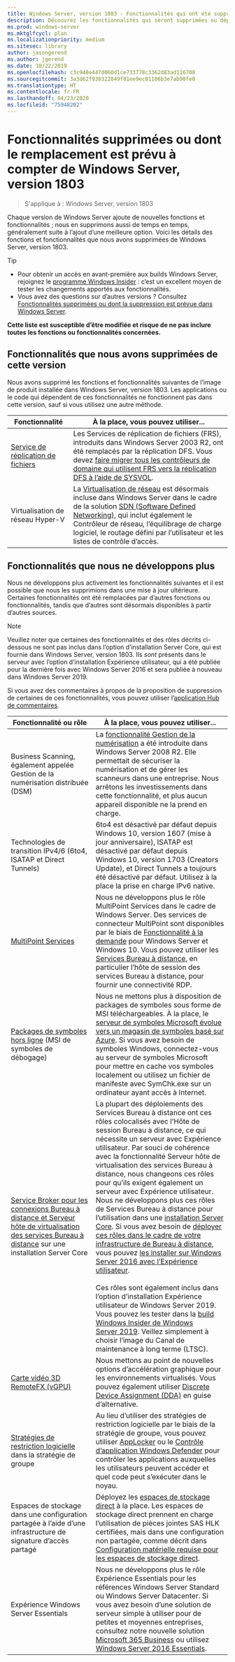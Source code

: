 ```yaml
---
title: Windows Server, version 1803 - Fonctionnalités qui ont été supprimées
description: Découvrez les fonctionnalités qui seront supprimées ou dépréciées dans Windows Server, version 1803 ou une version ultérieure
ms.prod: windows-server
ms.mktglfcycl: plan
ms.localizationpriority: medium
ms.sitesec: library
author: jasongerend
ms.author: jgerend
ms.date: 10/22/2019
ms.openlocfilehash: c3c948e447d060d1ce733778c3362d83ad116708
ms.sourcegitcommit: 3a3d62f938322849f81ee9ec01186b3e7ab90fe0
ms.translationtype: HT
ms.contentlocale: fr-FR
ms.lasthandoff: 04/23/2020
ms.locfileid: "75948202"
---
```

# <a name="features-removed-or-planned-for-replacement-starting-with-windows-server-version-1803"></a>Fonctionnalités supprimées ou dont le remplacement est prévu à compter de Windows Server, version 1803

> S'applique à : Windows Server, version 1803

Chaque version de Windows Server ajoute de nouvelles fonctions et fonctionnalités ; nous en supprimons aussi de temps en temps, généralement suite à l’ajout d’une meilleure option. Voici les détails des fonctions et fonctionnalités que nous avons supprimées de Windows Server, version 1803.   

> [!TIP]
> - Pour obtenir un accès en avant-première aux builds Windows Server, rejoignez le [programme Windows Insider](https://insider.windows.com) : c’est un excellent moyen de tester les changements apportés aux fonctionnalités.
> - Vous avez des questions sur d’autres versions ? Consultez [Fonctionnalités supprimées ou dont la suppression est prévue dans Windows Server](../get-started-19/removed-features.md).

**Cette liste est susceptible d’être modifiée et risque de ne pas inclure toutes les fonctions ou fonctionnalités concernées.** 

## <a name="features-we-removed-in-this-release"></a>Fonctionnalités que nous avons supprimées de cette version

Nous avons supprimé les fonctions et fonctionnalités suivantes de l’image de produit installée dans Windows Server, version 1803. Les applications ou le code qui dépendent de ces fonctionnalités ne fonctionnent pas dans cette version, sauf si vous utilisez une autre méthode.   

| Fonctionnalité    | À la place, vous pouvez utiliser... |
| ----------- | -------------------- |
| [Service de réplication de fichiers](https://support.microsoft.com/help/4025991/windows-server-version-1709-no-longer-supports-frs)|Les Services de réplication de fichiers (FRS), introduits dans Windows Server 2003 R2, ont été remplacés par la réplication DFS. Vous devez [faire migrer tous les contrôleurs de domaine qui utilisent FRS vers la réplication DFS à l’aide de SYSVOL](https://blogs.technet.microsoft.com/filecab/2014/06/25/streamlined-migration-of-frs-to-dfsr-sysvol/). |
| Virtualisation de réseau Hyper-V|La [Virtualisation de réseau](../networking/sdn/technologies/hyper-v-network-virtualization/whats-new-hyperv-network-virtualization-windows-server.md) est désormais incluse dans Windows Server dans le cadre de la solution [SDN (Software Defined Networking)](../networking/sdn/software-defined-networking.md), qui inclut également le Contrôleur de réseau, l’équilibrage de charge logiciel, le routage défini par l’utilisateur et les listes de contrôle d’accès. |

## <a name="features-were-no-longer-developing"></a>Fonctionnalités que nous ne développons plus

Nous ne développons plus activement les fonctionnalités suivantes et il est possible que nous les supprimions dans une mise à jour ultérieure. Certaines fonctionnalités ont été remplacées par d’autres fonctions ou fonctionnalités, tandis que d’autres sont désormais disponibles à partir d’autres sources. 

>[!NOTE]
> Veuillez noter que certaines des fonctionnalités et des rôles décrits ci-dessous ne sont pas inclus dans l’option d’installation Server Core, qui est fournie dans Windows Server, version 1803. Ils *sont* présents dans le serveur avec l’option d’installation Expérience utilisateur, qui a été publiée pour la dernière fois avec Windows Server 2016 et sera publiée à nouveau dans Windows Server 2019.

Si vous avez des commentaires à propos de la proposition de suppression de certaines de ces fonctionnalités, vous pouvez utiliser l’[application Hub de commentaires](https://support.microsoft.com/help/4021566/windows-10-send-feedback-to-microsoft-with-feedback-hub-app). 

| Fonctionnalité ou rôle    | À la place, vous pouvez utiliser... |
| ----------- | --------------------- |
| Business Scanning, également appelée Gestion de la numérisation distribuée (DSM)|La [fonctionnalité Gestion de la numérisation](https://docs.microsoft.com/previous-versions/windows/it-pro/windows-server-2008-R2-and-2008/dd759124\(v%3dws.11\)) a été introduite dans Windows Server 2008 R2. Elle permettait de sécuriser la numérisation et de gérer les scanneurs dans une entreprise. Nous arrêtons les investissements dans cette fonctionnalité, et plus aucun appareil disponible ne la prend en charge. |
| Technologies de transition IPv4/6 (6to4, ISATAP et Direct Tunnels)|6to4 est désactivé par défaut depuis Windows 10, version 1607 (mise à jour anniversaire), ISATAP est désactivé par défaut depuis Windows 10, version 1703 (Creators Update), et Direct Tunnels a toujours été désactivé par défaut. Utilisez à la place la prise en charge IPv6 native. |
| [MultiPoint Services](../remote/multipoint-services/multipoint-services.md)|Nous ne développons plus le rôle MultiPoint Services dans le cadre de Windows Server. Des services de connecteur MultiPoint sont disponibles par le biais de [Fonctionnalité à la demande](https://docs.microsoft.com/windows-hardware/manufacture/desktop/features-on-demand-v2--capabilities) pour Windows Server et Windows 10. Vous pouvez utiliser les [Services Bureau à distance](../remote/remote-desktop-services/welcome-to-rds.md), en particulier l’hôte de session des services Bureau à distance, pour fournir une connectivité RDP. |
| [Packages de symboles hors ligne](https://docs.microsoft.com/windows-hardware/drivers/debugger/debugger-download-symbols) (MSI de symboles de débogage)|Nous ne mettons plus à disposition de packages de symboles sous forme de MSI téléchargeables. À la place, le [serveur de symboles Microsoft évolue vers un magasin de symboles basé sur Azure](https://blogs.msdn.microsoft.com/windbg/2017/10/18/update-on-microsofts-symbol-server/). Si vous avez besoin de symboles Windows, connectez-vous au serveur de symboles Microsoft pour mettre en cache vos symboles localement ou utilisez un fichier de manifeste avec SymChk.exe sur un ordinateur ayant accès à Internet. |
| [Service Broker pour les connexions Bureau à distance et Serveur hôte de virtualisation des services Bureau à distance](../remote/remote-desktop-services/desktop-hosting-service.md) sur une installation Server Core|La plupart des déploiements des Services Bureau à distance ont ces rôles colocalisés avec l’Hôte de session Bureau à distance, ce qui nécessite un serveur avec Expérience utilisateur. Par souci de cohérence avec la fonctionnalité Serveur hôte de virtualisation des services Bureau à distance, nous changeons ces rôles pour qu’ils exigent également un serveur avec Expérience utilisateur. Nous ne développons plus ces rôles de Services Bureau à distance pour l’utilisation dans une [installation Server Core](../administration/server-core/what-is-server-core.md). Si vous avez besoin de [déployer ces rôles dans le cadre de votre infrastructure de Bureau à distance](../remote/remote-desktop-services/rds-deploy-infrastructure.md), vous pouvez [les installer sur Windows Server 2016 avec l’Expérience utilisateur](getting-started-with-server-with-desktop-experience.md). <br/><br/>Ces rôles sont également inclus dans l’option d’installation Expérience utilisateur de Windows Server 2019. Vous pouvez les tester dans la [build Windows Insider de Windows Server 2019](https://docs.microsoft.com/windows-insider/at-work/). Veillez simplement à choisir l’image du Canal de maintenance à long terme (LTSC). |
| [Carte vidéo 3D RemoteFX (vGPU)](../remote/remote-desktop-services/rds-remotefx-vgpu.md)|Nous mettons au point de nouvelles options d’accélération graphique pour les environnements virtualisés. Vous pouvez également utiliser [Discrete Device Assignment (DDA)](../virtualization/hyper-v/plan/plan-for-deploying-devices-using-discrete-device-assignment.md) en guise d’alternative. |
| [Stratégies de restriction logicielle](../identity/software-restriction-policies/software-restriction-policies.md) dans la stratégie de groupe|Au lieu d’utiliser des stratégies de restriction logicielle par le biais de la stratégie de groupe, vous pouvez utiliser [AppLocker](https://docs.microsoft.com/windows/security/threat-protection/applocker/applocker-overview) ou le [Contrôle d’application Windows Defender](https://docs.microsoft.com/windows/security/threat-protection/windows-defender-application-control) pour contrôler les applications auxquelles les utilisateurs peuvent accéder et quel code peut s’exécuter dans le noyau. |
| Espaces de stockage dans une configuration partagée à l’aide d’une infrastructure de signature d’accès partagé|Déployez les [espaces de stockage direct](../storage/storage-spaces/storage-spaces-direct-overview.md) à la place. Les espaces de stockage direct prennent en charge l’utilisation de pièces jointes SAS HLK certifiées, mais dans une configuration non partagée, comme décrit dans [Configuration matérielle requise pour les espaces de stockage direct](../storage/storage-spaces/storage-spaces-direct-hardware-requirements.md). |
| Expérience Windows Server Essentials|Nous ne développons plus le rôle Expérience Essentials pour les références Windows Server Standard ou Windows Server Datacenter. Si vous avez besoin d’une solution de serveur simple à utiliser pour de petites et moyennes entreprises, consultez notre nouvelle solution [Microsoft 365 Business](https://www.microsoft.com/microsoft-365/business) ou utilisez [Windows Server 2016 Essentials](https://docs.microsoft.com/windows-server-essentials/get-started/get-started). |

